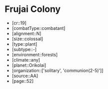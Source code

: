 
# Frujai Colony

- [cr::19]
- [combatType::combatant]
- [alignment::N]
- [size::colossal]
- [type::plant]
- [subtype::-]
- [environment::forests]
- [climate::any]
- [planet::Orikolai]
- [organization::['solitary', 'communion(2-5)']]
- [source::AA]
- [page::52]
